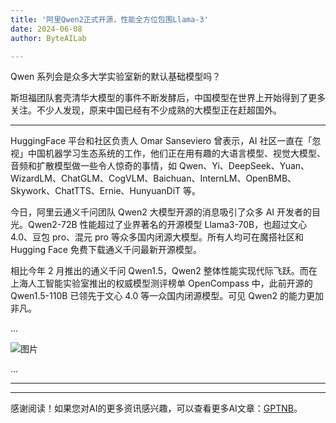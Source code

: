```yaml
---
title: '阿里Qwen2正式开源，性能全方位包围Llama-3'
date: 2024-06-08
author: ByteAILab

---
```


Qwen 系列会是众多大学实验室新的默认基础模型吗？

斯坦福团队套壳清华大模型的事件不断发酵后，中国模型在世界上开始得到了更多关注。不少人发现，原来中国已经有不少成熟的大模型正在赶超国外。

---


HuggingFace 平台和社区负责人 Omar Sanseviero 曾表示，AI 社区一直在「忽视」中国机器学习生态系统的工作，他们正在用有趣的大语言模型、视觉大模型、音频和扩散模型做一些令人惊奇的事情，如 Qwen、Yi、DeepSeek、Yuan、WizardLM、ChatGLM、CogVLM、Baichuan、InternLM、OpenBMB、Skywork、ChatTTS、Ernie、HunyuanDiT 等。

今日，阿里云通义千问团队 Qwen2 大模型开源的消息吸引了众多 AI 开发者的目光。Qwen2-72B 性能超过了业界著名的开源模型 Llama3-70B，也超过文心 4.0、豆包 pro、混元 pro 等众多国内闭源大模型。所有人均可在魔搭社区和 Hugging Face 免费下载通义千问最新开源模型。

相比今年 2 月推出的通义千问 Qwen1.5，Qwen2 整体性能实现代际飞跃。而在上海人工智能实验室推出的权威模型测评榜单 OpenCompass 中，此前开源的 Qwen1.5-110B 已领先于文心 4.0 等一众国内闭源模型。可见 Qwen2 的能力更加非凡。

...

[//]: # "图片链接展示"
![图片](https://image.jiqizhixin.com/uploads/editor/faadb613-350b-4f02-81ce-e3634f3781ef/640.png)

...

---
---
感谢阅读！如果您对AI的更多资讯感兴趣，可以查看更多AI文章：[GPTNB](https://gptnb.com)。